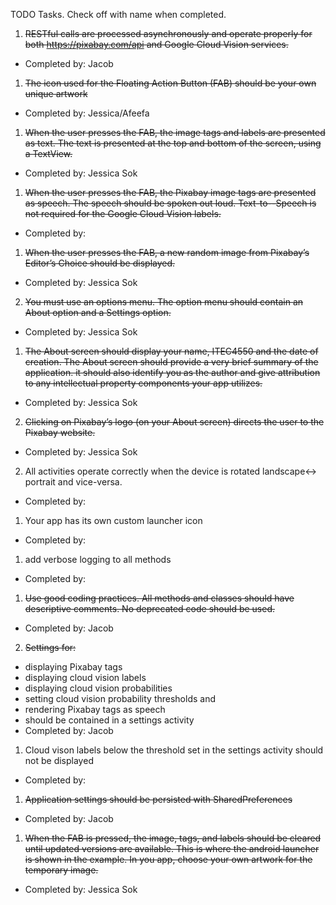 TODO Tasks. Check off with name when completed.

1. ~~RESTful calls are processed asynchronously and operate properly for both https://pixabay.com/api and Google Cloud Vision services.~~
- Completed by: Jacob
1. ~~The icon used for the Floating Action Button (FAB) should be your own unique artwork~~
- Completed by: Jessica/Afeefa
1. ~~When the user presses the FAB, the image tags and labels are presented as text. The text is presented at the top and bottom of the screen, using a TextView.~~
- Completed by: Jessica Sok
1. ~~When the user presses the FAB, the Pixabay image tags are presented as speech. The speech should be spoken out loud. Text-to--Speech is not required for the Google Cloud Vision labels.~~
- Completed by:
1. ~~When the user presses the FAB, a new random image from Pixabay’s Editor’s Choice should be displayed.~~
- Completed by: Jessica Sok
2. ~~You must use an options menu. The option menu should contain an About option and a Settings option.~~
- Completed by: Jessica Sok
1. ~~The About screen should display your name, ITEC4550 and the date of creation. The About screen should provide a very brief summary of the application. it should also identify you as the author and give attribution to any intellectual property components your app utilizes.~~
- Completed by: Jessica Sok
2. ~~Clicking on Pixabay’s logo (on your About screen) directs the user to the Pixabay website.~~
- Completed by: Jessica Sok
2. All activities operate correctly when the device is rotated landscape<-> portrait and vice-versa.
- Completed by:
1. Your app has its own custom launcher icon
- Completed by:
1. add verbose logging to all methods
- Completed by:
1. ~~Use good coding practices. All methods and classes should have descriptive comments. No deprecated code should be used.~~
- Completed by: Jacob
2. ~~Settings for:~~
-  displaying Pixabay tags
-  displaying cloud vision labels
-  displaying cloud vision probabilities
-  setting cloud vision probability thresholds and 
-  rendering Pixabay tags as speech 
-  should be contained in a settings activity
- Completed by: Jacob
1. Cloud vison labels below the threshold set in the settings activity should not be displayed
- Completed by:
1. ~~Application settings should be persisted with SharedPreferences~~
- Completed by: Jacob
1. ~~When the FAB is pressed, the image, tags, and labels should be cleared until updated versions are available. This is where the android launcher is shown in the example. In you app, choose your own artwork for the temporary image.~~
- Completed by: Jessica Sok
